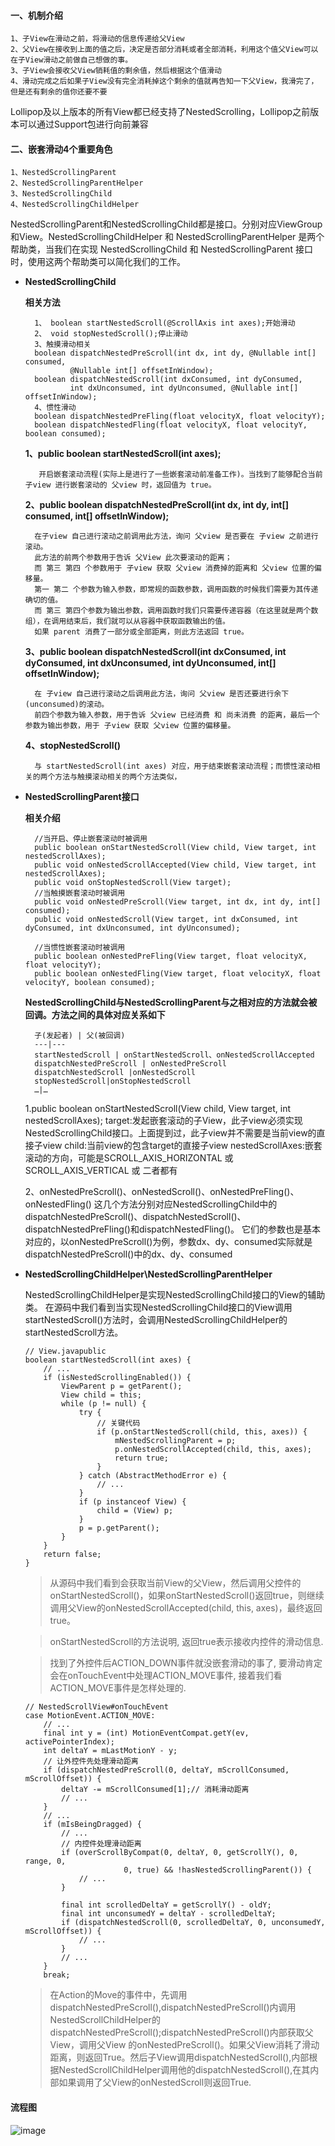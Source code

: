 #### 一、机制介绍
    1、子View在滑动之前，将滑动的信息传递给父View
    2、父View在接收到上面的值之后，决定是否部分消耗或者全部消耗，利用这个值父View可以在子View滑动之前做自己想做的事。
    3、子View会接收父View销耗值的剩余值，然后根据这个值滑动
    4、滑动完成之后如果子View没有完全消耗掉这个剩余的值就再告知一下父View，我滑完了，但是还有剩余的值你还要不要

Lollipop及以上版本的所有View都已经支持了NestedScrolling，Lollipop之前版本可以通过Support包进行向前兼容

#### 二、嵌套滑动4个重要角色
    1、NestedScrollingParent
    2、NestedScrollingParentHelper
    3、NestedScrollingChild
    4、NestedScrollingChildHelper
 
NestedScrollingParent和NestedScrollingChild都是接口。分别对应ViewGroup和View。NestedScrollingChildHelper 和 NestedScrollingParentHelper 是两个帮助类，当我们在实现 NestedScrollingChild 和 NestedScrollingParent 接口时，使用这两个帮助类可以简化我们的工作。

- **NestedScrollingChild**

    **相关方法**
    > 
        1、 boolean startNestedScroll(@ScrollAxis int axes);开始滑动
        2、 void stopNestedScroll();停止滑动
        3、触摸滑动相关
        boolean dispatchNestedPreScroll(int dx, int dy, @Nullable int[] consumed,
                @Nullable int[] offsetInWindow);
        boolean dispatchNestedScroll(int dxConsumed, int dyConsumed,
                int dxUnconsumed, int dyUnconsumed, @Nullable int[] offsetInWindow);
        4、惯性滑动
        boolean dispatchNestedPreFling(float velocityX, float velocityY);
        boolean dispatchNestedFling(float velocityX, float velocityY, boolean consumed);

    **1、public boolean startNestedScroll(int axes);**
        
         开启嵌套滚动流程(实际上是进行了一些嵌套滚动前准备工作)。当找到了能够配合当前 子view 进行嵌套滚动的 父view 时，返回值为 true。
        
    **2、public boolean dispatchNestedPreScroll(int dx, int dy, int[] consumed, int[] offsetInWindow);**
        
        在子view 自己进行滚动之前调用此方法，询问 父view 是否要在 子view 之前进行滚动。
        此方法的前两个参数用于告诉 父View 此次要滚动的距离；
        而 第三 第四 个参数用于 子view 获取 父view 消费掉的距离和 父view 位置的偏移量。
        第一 第二 个参数为输入参数，即常规的函数参数，调用函数的时候我们需要为其传递确切的值。
        而 第三 第四个参数为输出参数，调用函数时我们只需要传递容器（在这里就是两个数组），在调用结束后，我们就可以从容器中获取函数输出的值。
        如果 parent 消费了一部分或全部距离，则此方法返回 true。
    
    **3、public boolean dispatchNestedScroll(int dxConsumed, int dyConsumed, int dxUnconsumed, int dyUnconsumed, int[] offsetInWindow);**
        
        在 子view 自己进行滚动之后调用此方法，询问 父view 是否还要进行余下(unconsumed)的滚动。
        前四个参数为输入参数，用于告诉 父view 已经消费 和 尚未消费 的距离，最后一个参数为输出参数，用于 子view 获取 父view 位置的偏移量。
    
    **4、stopNestedScroll()**
        
        与 startNestedScroll(int axes) 对应，用于结束嵌套滚动流程；而惯性滚动相关的两个方法与触摸滚动相关的两个方法类似，

- **NestedScrollingParent接口**
    
    **相关介绍**
        
        //当开启、停止嵌套滚动时被调用
        public boolean onStartNestedScroll(View child, View target, int nestedScrollAxes);
        public void onNestedScrollAccepted(View child, View target, int nestedScrollAxes);
        public void onStopNestedScroll(View target);
        //当触摸嵌套滚动时被调用
        public void onNestedPreScroll(View target, int dx, int dy, int[] consumed);
        public void onNestedScroll(View target, int dxConsumed, int dyConsumed, int dxUnconsumed, int dyUnconsumed);
        
        //当惯性嵌套滚动时被调用
        public boolean onNestedPreFling(View target, float velocityX, float velocityY);
        public boolean onNestedFling(View target, float velocityX, float velocityY, boolean consumed);

    **NestedScrollingChild与NestedScrollingParent与之相对应的方法就会被回调。方法之间的具体对应关系如下**
        
        
        子(发起者) | 父(被回调)
        ---|---
        startNestedScroll | onStartNestedScroll、onNestedScrollAccepted
        dispatchNestedPreScroll | onNestedPreScroll
        dispatchNestedScroll |onNestedScroll
        stopNestedScroll|onStopNestedScroll
        …|…
    
    1.public boolean onStartNestedScroll(View child, View target, int nestedScrollAxes);
        target:发起嵌套滚动的子View，此子view必须实现NestedScrollingChild接口。上面提到过，此子view并不需要是当前view的直接子view
        child:当前view的包含target的直接子view
        nestedScrollAxes:嵌套滚动的方向，可能是SCROLL_AXIS_HORIZONTAL 或 SCROLL_AXIS_VERTICAL 或 二者都有
        
    2、onNestedPreScroll()、onNestedScroll()、onNestedPreFling()、onNestedFling()
        这几个方法分别对应NestedScrollingChild中的dispatchNestedPreScroll()、dispatchNestedScroll()、dispatchNestedPreFling()和dispatchNestedFling()。
        它们的参数也是基本对应的，以onNestedPreScroll()为例，参数dx、dy、consumed实际就是dispatchNestedPreScroll()中的dx、dy、consumed
- **NestedScrollingChildHelper\NestedScrollingParentHelper**
    > 
    NestedScrollingChildHelper是实现NestedScrollingChild接口的View的辅助类。
    在源码中我们看到当实现NestedScrollingChild接口的View调用startNestedScroll()方法时，会调用NestedScrollingChildHelper的startNestedScroll方法。
        
    ```
    // View.javapublic 
    boolean startNestedScroll(int axes) { 
        // ... 
        if (isNestedScrollingEnabled()) { 
            ViewParent p = getParent(); 
            View child = this; 
            while (p != null) { 
                try { 
                    // 关键代码 
                    if (p.onStartNestedScroll(child, this, axes)) { 
                        mNestedScrollingParent = p; 
                        p.onNestedScrollAccepted(child, this, axes); 
                        return true; 
                    }
                } catch (AbstractMethodError e) { 
                    // ... 
                } 
                if (p instanceof View) { 
                    child = (View) p; 
                } 
                p = p.getParent(); 
            } 
        } 
        return false;
    }
    ```
    > 从源码中我们看到会获取当前View的父View，然后调用父控件的onStartNestedScroll()，如果onStartNestedScroll()返回true，则继续调用父View的onNestedScrollAccepted(child, this, axes)，最终返回true。
    
    >onStartNestedScroll的方法说明, 返回true表示接收内控件的滑动信息.
    
    >找到了外控件后ACTION_DOWN事件就没嵌套滑动的事了, 要滑动肯定会在onTouchEvent中处理ACTION_MOVE事件, 接着我们看ACTION_MOVE事件是怎样处理的.
        
    ```
    // NestedScrollView#onTouchEvent
    case MotionEvent.ACTION_MOVE: 
        // ... 
        final int y = (int) MotionEventCompat.getY(ev, activePointerIndex); 
        int deltaY = mLastMotionY - y; 
        // 让外控件先处理滑动距离 
        if (dispatchNestedPreScroll(0, deltaY, mScrollConsumed, mScrollOffset)) { 
            deltaY -= mScrollConsumed[1];// 消耗滑动距离 
            // ... 
        } 
        // ... 
        if (mIsBeingDragged) { 
            // ... 
            // 内控件处理滑动距离 
            if (overScrollByCompat(0, deltaY, 0, getScrollY(), 0, range, 0, 
                          0, true) && !hasNestedScrollingParent()) { 
                // ... 
            } 
    
            final int scrolledDeltaY = getScrollY() - oldY; 
            final int unconsumedY = deltaY - scrolledDeltaY; 
            if (dispatchNestedScroll(0, scrolledDeltaY, 0, unconsumedY, mScrollOffset)) { 
                // ... 
            } 
            // ... 
        } 
        break;
    ```
    > 在Action的Move的事件中，先调用dispatchNestedPreScroll(),dispatchNestedPreScroll()内调用NestedScrollChildHelper的dispatchNestedPreScroll();dispatchNestedPreScroll()内部获取父View，调用父View 的onNestedPreScroll()。如果父View消耗了滑动距离，则返回True。然后子View调用dispatchNestedScroll(),内部根据NestedScrollChildHelper调用他的dispatchNestedScroll(),在其内部如果调用了父View的onNestedScroll则返回True.
    
    
    
#### 流程图
![image](https://note.youdao.com/yws/api/personal/file/DACB380928B24C7E868EFC3054C41EC7?method=download&shareKey=3419a01cb9202040a774549f017e8d20)


